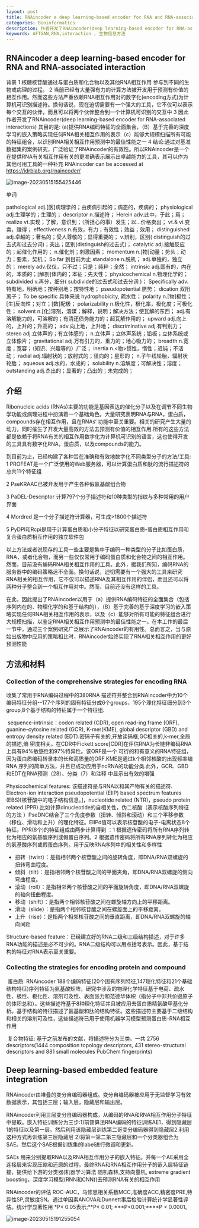 ```yaml
---
layout: post
title: RNAincoder a deep learning-based encoder for RNA and RNA-associated interaction
categories: Bioinformatics
description: 作者开发了RNAincoder(deep learning-based encoder for RNA-associated interactions) 其目的是(a)提供RNA编码特征的全面集合，（B）基于完善的深度学习的嵌入策略实现任何RNA相关相互作用的表示（c）能够大规模扫描所有可能的特征组合，以识别RNA相关相互作用预测中的最佳性能之一4 结论:通过对基准数据集的案例研究，广泛验证了RNAincoder的有效性。
keywords: AFTGAN,RNA,interaction , 生物信息方法
---
```




## RNAincoder a deep learning-based encoder for RNA and RNA-associated interaction

背景
1	核糖核苷酸通过与蛋白质和化合物以及其他RNA相互作用 参与到不同的生物或病理的过程。
2 	当前已经有大量强有力的计算方法被开发用于预测有价值的相互作用。然而这些方法严重依赖RNA相互作用对的数字化(encoding方式)为计算机可识别描述符。换句话说，现在迫切需要有一个强大的工具，它不仅可以表示每个交互的伙伴，而且可以将两个伙伴整合到一个计算机可识别的交互中
3	因此作者开发了RNAincoder(deep learning-based encoder for RNA-associated interactions) 其目的是:
(a)提供RNA编码特征的全面集合，（B）基于完善的深度学习的嵌入策略实现任何RNA相关相互作用的表示（c）能够大规模扫描所有可能的特征组合，以识别RNA相关相互作用预测中的最佳性能之一
4 结论:通过对基准数据集的案例研究，广泛验证了RNAincoder的有效性。所以RNAincoder是一个在提供RNA有关相互作用有关的更准确表示展示出卓越能力的工具，其可以作为其他可用工具的一种补充
RNAincoder can be accessed at https://idrblab.org/rnaincoder/

![image-20230515155425446](https://raw.githubusercontent.com/xiongsircool/xiongbook/master/posts/assets/image-20230515155425446.png)

单词

pathological adj.[医]病理学的；由疾病引起的；病态的，疾病的；
physiological adj.生理学的；生理的；
descriptor n.描述符；
Herein adv.此中，于此；焉；
realize vt.实现；了解，意识到；（所担心的事）发生；以…价格卖出； vt.& vi.变卖，赚得；
effectiveness n.有效，有力；有效性；效益；效用；
distinguished adj.卓越的；著名的；受人尊敬的；显得重要的； v.辨别，区别( distinguish的过去式和过去分词)；突出；区别(distinguish的过去式)；
catalytic adj.接触反应的；起催化作用的； n.催化剂；刺激因素；
momentum n.[物]动量；势头；动力；要素，契机；
So far 到目前为止
standalone	n.脱机； adj.单独的，独立的；
merely	adv.仅仅，只不过；只是；纯粹；全然；
intrinsic	adj.固有的，内在的，本质的；[解剖]体内的；本征；先天性；
physicochemical	n.物理化学的；
subdivided	v.再分，细分( subdivide的过去式和过去分词 )；
Specifically	adv.特有地，明确地；按种别地；按特性地；
pseudopotential	赝势；
dication	双阳离子；
To be specific	具体来说
hydrophobicity,	疏水性；
polarity	n.[物]极性；[生]反向性；对立；[数]配极；
polarizability	n.极化性，极化率，极化度；可极化性；
solvent	n.[化]溶剂，溶媒；解释，说明；解决方法；使瓦解的东西； adj.有溶解能力的，可溶解的；有清还债务能力的；起瓦解作用的；
upward	adj.向上的，上升的；升高的； adv.向上地，上升地；
discriminative	adj.有判别力；
stereo	adj.立体声的；有立体感的； n.立体声；立体声系统；铅板；立体系统或立体像片；
gravitational	adj.万有引力的，重力的；地心吸力的；
breadth	n.宽度；宽容；（知识、兴趣等的）广泛；
inertia	n.<物>惯性，惰性；迟钝；不活动；
radial adj.辐射状的；放射式的；径向的；星形的； n.子午线轮胎，辐射状轮胎；
aqueous	adj.水的，水成的；
solubility	n.溶解度；可解决性；溶度；
outstanding	adj.杰出的；显著的；凸出的；未完成的；





## 介绍

Ribonucleic acids (RNAs)主要的功能是基因表达的催化分子以及在调节不同生物学功能或病理进程中扮演着一个基础角色。大量研究表明RNA与RNA，蛋白质，compounds存在相互作用，且在RNAs‘ 功能中至关重要。相关的研究产生大量的动力，同时催生了开发大量高效的方法去预测有价值的相互作用.所有的这些方法都是依赖于将RNA有关的相互作用数字化为计算机可识别的语言，这也使得开发的工具具有数字化RNA，蛋白质，以及compounds的能力。

到目前为止，已经构建了各种旨在准确和有效地数字化不同类型分子的方法/工具:
1	PROFEAT是一个广泛使用的Web服务器，可以计算蛋白质和肽的流行描述符的总共11个特征组

2	PseKRAAC已被开发用于产生各种假氨基酸组合物

3	PaDEL-Descriptor 计算797个分子描述符和10种类型的指纹与多种常用的用户界面

4	Mordred 是一个分子描述符计算器，可生成>1800个描述符

5	PyDPI和Rcpi是用于计算蛋白质和小分子特征以研究蛋白质-蛋白质相互作用和复合蛋白质相互作用的独立软件包

以上方法或者说现存的工具一些主要是集中于编码一种类型的分子比如蛋白质，RNA，或者化合物，而另一些仅仅常用于编码蛋白质和化合物之间的相互作用。然而，目前没有编码RNA相关相互作用的工具。此外，据我们所知，编码RNA的服务器中的编码策略远不全面。换句话说，迫切需要有一个强大的工具来研究RNA相关的相互作用，它不仅可以描述RNA及其相互作用的伴侣，而且还可以将两种分子整合到一个相互作用对中。然而，目前还没有这样的工具。

在此，因此提出了RNAincoder以用于（a）提供RNA编码特征的全面集合（包括序列内在的、物理化学的和基于结构的），（B）基于完善的基于深度学习的嵌入策略实现任何RNA相关相互作用的表示，以及（c）能够对所有可能的特征组合进行大规模扫描，以鉴定RNA相关相互作用预测中的最佳性能之一。在本工作的最后一节中，通过三个案例研究广泛展示了RNAincoder的有用性。总而言之，当与原始出版物中应用的策略相比时，RNAincoder始终实现了RNA相关相互作用的更好预测性能

## 方法和材料

### Collection of the comprehensive strategies for encoding RNA 

收集了常用于RNA编码过程中的380RNA 描述符并整合到RNAincoder中为10个编码特征分组--177个序列的固有特征分成6个groups，195个理化特征细分到3个group,8个基于结构的特征属于一个特征组.

​	sequence-intrinsic：codon related (CDR), open read-ing frame (ORF), guanine–cytosine related (GCR), K-mer(KME), 	global descriptor (GBD) and entropy density related (EDT).密码子有关的,开放读码框,GC相关的,k-mer,全局的描述,熵	密度相关。在CDR中Fickett score[CDR]在评估RNA为长链非编码RNA上具有94%敏感性和97%特异性。该ORF是一个	可行的和有意义的RNA特征组，因为蛋白质编码转录本的长和高质量的ORF.KME是通过k个相邻核酸的出现频率编RNA       序列的简单方法，并且已成功应用于ncRNA的功能分类.此外，GCR、GBD和EDT在RNA预测（28）、分类（7）和注释 中显示出有效的增强

Physicochemical features: 该描述符是与RNA以和其产物有关的描述符. Electron-ion interaction pseudopotential (EIIP) based spectrum features (EBS)[核苷酸中的电子结构信息。]，nucleotide related (NTR)，pseudo protein related (PPR).比如计算dinucleotide的自相关性，伪二核酸（表示核酸序列特征的方法 ）PseDNC结合了三个角度参数（扭转、倾斜和滚动）和三个平移参数（移位、滑动和上升）的理化特征。EIIPd值可以表示核苷酸的电子-电离状态8个特征。PPR(8个)的特征组成由两步计算得到 ：1 根据遗传密码将所有RNA序列转化为相应的氨基酸序列或假蛋白序列。2 根据遗传密码将所有RNA序列转化为相应的氨基酸序列或假蛋白序列。用于反映RNA序列中的相关性和多样性

- 扭转（twist）：是指相邻两个核苷酸之间的旋转角度，即DNA/RNA双螺旋的扭转弯曲程度。
- 倾斜（tilt）：是指相邻两个核苷酸之间的平面夹角，即DNA/RNA双螺旋的侧向弯曲程度。
- 滚动（roll）：是指相邻两个核苷酸之间的平面旋转角度，即DNA/RNA双螺旋的轴向扭曲程度。
- 移动（shift）：是指两个相邻核苷酸之间在螺旋轴方向上的平移距离。
- 滑动（slide）：是指两个相邻核苷酸之间在螺旋面上的平移距离。
- 上升（rise）：是指两个相邻核苷酸之间的垂直距离，即DNA/RNA双螺旋的轴向间距

Structure-based feature：已经建立好的RNA二级和三级结构描述，对于许多RNA功能的描述是必不可少的。RNA二级结构可以用点括号表示。因此，基于结构的特征对RNA表示至关重要。

### Collecting the strategies for encoding protein and compound

​	蛋白质: RNAincoder 188个编码特征(20个固有序列特征,147理化特征和21个基础结构特征)序列特征为氨基酸矩阵，研究中涉及的物理化学特征基于电荷、疏水性、极性、极化性、溶剂可及性、表面张力和范德华体积（指分子中非共价键原子的体积总和）。这些描述符基于8种理化特征并且被应用去蛋白质精氨酸甲基化分析。基于结构的特征描述了氨基酸和肽的结构特征。这些描述符主要基于二级结构和相关的溶剂可及性，这些描述符已用于使用机器学习模型预测蛋白质-RNA相互作用

​	复合物特征: 基于之前发布的文献，将描述符分为三类。一共 2756 descriptors(1444 composition topology descriptors, 431 stereo-structural descriptors and 881 small molecules PubChem fingerprints)

## Deep learning-based embedded feature integration

RNAincoder由堆叠的变分自编码器组成。变分自编码器被应用于无监督学习有效数据表示，其包括三层；输入层，隐藏层和输出层。

RNAincoder利用三层变分自编码器构成，从编码的RNA和RNA相互作用分子特征中提取。嵌入特征训练分为三步:1)前馈算法RNA编码的特征训练AE1，得到隐藏层1的特征以及第一层。然后利用该隐藏层训练第二哥变分编码器得到隐藏层2.利用这种方式再训练第三层隐藏层 2)将第一第二第三隐藏层和一个分类器组合为SAE。然后这个SAE根据训练集的label进行微调和更新。

SAEs 用来分别提取RNA以及RNA相互作用分子的嵌入特征。并每一个AE采用全连接层来实现压缩和还原的过程。最终RNA和RNA相互作用分子的嵌入层特征链接，提供给下游的分类器(机器学习算法 随机森林,支持向量机, extreme gradient boosting，深度学习模型(RNN和CNN))去预测RNA有关的相互作用

RNAincoder的评估 ROC-AUC，马修思相关系数MCC,准确度ACC,精密度PRE,特异性SP,灵敏度SN。通过单因素ANOVA和Dunnett事后检验计算统计学显著性评估。统计学显著性用 *P< 0.05表示;**P< 0.01; ***P<0.001;****P < 0.0001。



![image-20230515191255054](https://raw.githubusercontent.com/xiongsircool/xiongbook/master/posts/assets/image-20230515191255054.png)
